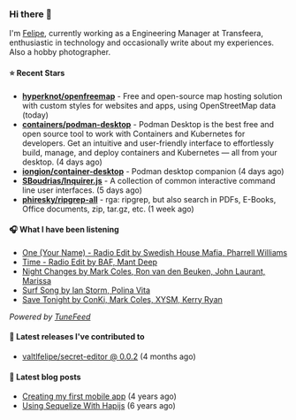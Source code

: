 ### Hi there 👋

I'm [Felipe](https://felipevm.com), currently working as a Engineering Manager at Transfeera, enthusiastic in technology and occasionally write about my experiences. Also a hobby photographer.

#### ⭐ Recent Stars
- **[hyperknot/openfreemap](https://github.com/hyperknot/openfreemap)** - Free and open-source map hosting solution with custom styles for websites and apps, using OpenStreetMap data (today)
- **[containers/podman-desktop](https://github.com/containers/podman-desktop)** - Podman Desktop is the best free and open source tool to work with Containers and Kubernetes for developers. Get an intuitive and user-friendly interface to effortlessly build, manage, and deploy containers and Kubernetes — all from your desktop. (4 days ago)
- **[iongion/container-desktop](https://github.com/iongion/container-desktop)** - Podman desktop companion (4 days ago)
- **[SBoudrias/Inquirer.js](https://github.com/SBoudrias/Inquirer.js)** - A collection of common interactive command line user interfaces. (5 days ago)
- **[phiresky/ripgrep-all](https://github.com/phiresky/ripgrep-all)** - rga: ripgrep, but also search in PDFs, E-Books, Office documents, zip, tar.gz, etc. (1 week ago)

#### 🎧 What I have been listening
- [One (Your Name) - Radio Edit by Swedish House Mafia, Pharrell Williams](https://open.spotify.com/track/1qZMPmpD1jDcOA7gZ6TCde)
- [Time - Radio Edit by BAF, Mant Deep](https://open.spotify.com/track/78s1KNrOgnYaHSoKj8aMjN)
- [Night Changes by Mark Coles, Ron van den Beuken, John Laurant, Marissa](https://open.spotify.com/track/3EP9qywZJ8Mapq5akA3FFx)
- [Surf Song by Ian Storm, Polina Vita](https://open.spotify.com/track/3jjvpoRGl2tfSGMSKAovw8)
- [Save Tonight by ConKi, Mark Coles, XYSM, Kerry Ryan](https://open.spotify.com/track/1vypt0hOMOY82Vr8ybWlzM)

_Powered by [TuneFeed](https://tunefeed.app?ref=valtlfelipe-gh-profile)_ 

#### 🚀 Latest releases I've contributed to


- [valtlfelipe/secret-editor @ 0.0.2](https://github.com/valtlfelipe/secret-editor/releases/tag/0.0.2) (4 months ago)

#### 📄 Latest blog posts
- [Creating my first mobile app](https://felipevm.com/posts/creating-my-first-mobile-app/) (4 years ago)
- [Using Sequelize With Hapijs](https://felipevm.com/posts/using-sequelize-with-hapijs/) (6 years ago)
